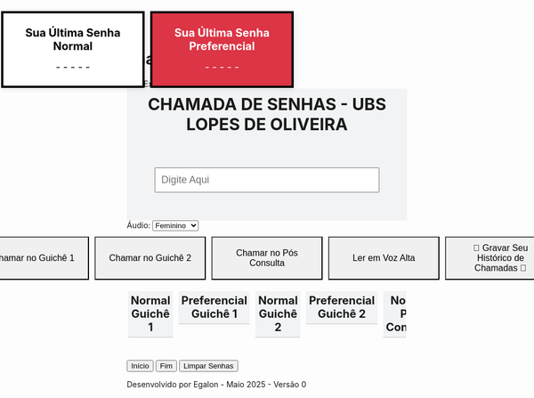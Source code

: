 # chamarsenhas

<!DOCTYPE html>
<html lang="pt-BR">
<head>
  <meta charset="UTF-8">
  <title>Chamada de Senhas</title>
  <style>
    
	body {
      font-family: Arial, sans-serif;
      background-color: #f1f3f5;
      margin: 0;
      padding-left: 0;
      display: flex;
      flex-direction: column;
      height: 100vh; /* Garante que o body ocupe toda a altura da tela */
      overflow: hidden;
    }

    h2 {
      text-align: center;
	  font-size: 30px;
      position: sticky;
      top: 40px;
      background-color: #f1f3f5;
      padding: 10px 0;
      margin: 0;
      z-index: 1000;
    }

    .chamada-nome {
      display: flex;
      flex-direction: column;
      align-items: center;
      position: sticky;
      top: 80px;
      background-color: #f1f3f5;
      z-index: 900;
	    padding: 50px;

      
    }

    .chamada-nome input {
      width: 100%;
      max-width: 600px;
      padding: 10px;
      font-size: 18px;
      margin-bottom: 0; /* Sem espaço abaixo */
	  
    }

    .chamada-nome .botoes {
      display: flex;
      gap: 10px;
      flex-wrap: wrap;
      justify-content: center;
	  padding: 10px 0;
	  z-index: 9999;
    }

    .chamada-nome button {
      padding: 10px 20px;
      font-size: 16px;
      cursor: pointer;
	
    }

    .botoes-chamada button {
      padding: 10px 20px;
      font-size: 16px;
      cursor: pointer;
      min-width: 200px;
      z-index: 9999;
      
    }

    /* Grid único com 6 colunas */
    .grid-container {
      display: grid;
      grid-template-columns: repeat(6, 1fr); /* 6 colunas */
      gap: 10px;
      flex-grow: 1; /* Faz com que o grid ocupe todo o espaço restante */
      overflow-y: auto; /* Rolagem habilitada para o grid inteiro */
      max-height: auto;
      margin: 2px;
      margin-top: 0px;
	  margin-bottom: 30px;
      overflow-x: hidden; /* Evita rolagem horizontal */
    }

    .coluna {
      display: flex;
      flex-direction: column;
      height: 100%;
    }

    /* Títulos fixos no topo das colunas */
    .titulo-coluna {
      font-weight: bold;
	  font-size: 20px;
      text-align: center;
      margin-bottom: 10px;
      padding: 5px;
      background-color: #f1f3f5;
      position: sticky;
      top: 0; /* Fixa o título ao rolar */
      z-index: 10;
      border-bottom: 2px solid #ddd;

    }

    .coluna button {
      padding: 10px;
      font-size: 18px;
      cursor: pointer;
      width: 100%;
      white-space: nowrap;
      border: 1px solid #ccc;
      box-sizing: border-box;
      transition: background-color 0.2s ease;
    }

    /* Botões Inputbox */
    .botao-amarelo { background-color: #f0f0f0; color: #000; }
    .botao-verde { background-color: #f0f0f0; color: #000; }
	.botao-lilas { background-color: #f0f0f0; color: #000; }
	.botao-bege { background-color: #f0f0f0; color: #000; }
   
    .botao-amarelo:hover,
    .botao-verde:hover { background-color: #aaaaaa; }
	.botao-lilas:hover { background-color: #aaaaaa; }
	.botao-bege:hover { background-color: #aaaaaa; }
	
	/* Botões Colunas */
	.botao-preto { background-color: #ffffff; color: #000; }
    .botao-vermelho { background-color: #dc3545; color: #ffffff; }
	.botao-preto:hover { background-color: #8c8c8c !important;}
    .botao-vermelho:hover { background-color: #800015 !important; }

    .botoes-chamada {
      display: flex;
      justify-content: center;
      gap: 10px;
      margin-top: 10px;
      margin-bottom: 20px;

    }

    /* Botão voltar ao topo */
   #btn-voltar-topo {
      position: fixed;
      top: 10px;
      right: 100px;
      padding: 10px 20px;
      font-size: 16px;
      background-color: #f1f1f1;
      color: black;
      border: 2px solid #a0a0a0;
      border-radius: 0;
      cursor: pointer;
      z-index: 1000;
      box-shadow: 1px 1px 3px rgba(0, 0, 0, 0.2);
    }

    #btn-voltar-topo:hover {
     background-color: #c0c0c0;
     box-shadow: 2px 2px 6px rgba(0, 0, 0, 0.3);
    }

    #btn-voltar-topo:active {
     background-color: #a0a0a0;
     box-shadow: inset 1px 1px 3px rgba(0, 0, 0, 0.2);
    }

/* Botão voltar fundo */
   #btn-voltar-fundo {
      position: fixed;
      top: 10px;
      right: 10px;
      padding: 10px 20px;
      font-size: 16px;
      background-color: #f1f1f1;
      color: black;
      border: 2px solid #a0a0a0;
      border-radius: 0;
      cursor: pointer;
      z-index: 1000;
      box-shadow: 1px 1px 3px rgba(0, 0, 0, 0.2);
    }

    #btn-voltar-fundo:hover {
     background-color: #c0c0c0;
     box-shadow: 2px 2px 6px rgba(0, 0, 0, 0.3);
    }

    #btn-voltar-fundo:active {
     background-color: #a0a0a0;
     box-shadow: inset 1px 1px 3px rgba(0, 0, 0, 0.2);
    }

/* Botão limpar */
   #btn-limpar {
      position: fixed;
      top: 10px;
      right: 200px;
      padding: 10px 20px;
      font-size: 16px;
      background-color: #ffffff;
      color: black;
      border: 2px solid #a0a0a0;
      border-radius: 0;
      cursor: pointer;
      z-index: 1000;
      box-shadow: 1px 1px 3px rgba(0, 0, 0, 0.2);
    }

    #btn-limpar:hover {
     background-color: #c0c0c0;
     box-shadow: 2px 2px 6px rgba(0, 0, 0, 0.3);
    }

    #btn-limpar:active {
     background-color: #a0a0a0;
     box-shadow: inset 1px 1px 3px rgba(0, 0, 0, 0.2);
    }

    .box-senha {
      position: fixed;
	  display: flex;
      flex-direction: column;
      justify-content: center; /* Alinhamento vertical */
      align-items: center;     /* Alinhamento horizontal */
      left: 20px;
      width: 220px;
	  height: 100px;
      background-color: #ffffff;
      padding: 15px;
      border: 4px solid black;
      border-radius: 0;
      box-shadow: 2px 2px 10px rgba(0, 0, 0, 0.1);
      z-index: 9999;
      margin-top: 20px;
    }

    #box-senha-normal {
      top: 0px;
	  left: 2px;
      color: black;
	 
    }

    #box-senha-preferencial {
      top: 0px;
	  left: 270px;
      background-color: #dc3545;
      color: white;
	
    }

    .box-senha h3 {
      margin-top: 0;
      font-size: 20px;
      text-align: center;
      margin-bottom: 15px;
    }

    .box-senha .senha {
      text-align: center;
      font-size: 18px;
    }

.avisos-container {
  position: fixed;
  top: 20px;
  left: 20px;
  z-index: 1000;
}
  
	.marca-dagua {
  position: fixed;
  top: 70%;
  left: 50%;
  transform: translate(-50%, -50%) rotate(-15deg);
  font-size: 90px;
  color: rgba(0, 0, 0, 0.12); /* transparência leve */
  white-space: nowrap;
  pointer-events: none; /* não interfere em cliques */
  z-index: 0;
  user-select: none;
}

.rodape-fixo {
  position: fixed;
  bottom: 0;
  width: 100%;
  text-align: center;
  font-size: 12px;
  color: gray;
  background-color: transparent;
  padding: 5px 0;
  margin: 0;
  z-index: 9999;
}

.botao-destacado-normal {
  background-color: #dddddd !important; /* cinza claro */
  color: white !important;

}

.botao-destacado-preferencial {
  background-color: #ffc1c1 !important; /* vermelho claro */
  color: white !important;
 
}

#seletor-voz {
  position: fixed;
  top: 125px;
  right: 440px; 
  padding: 8px 12px;
  border-radius: 0px;
  z-index: 1000;
  font-family: Arial, sans-serif;
}


#vozSelecionada {
  font-size: 16px;         /* Tamanho da fonte dentro do select */
  padding: 8px 12px;       /* Espaçamento interno */
  border: 1px solid black;  /* Borda mais visível */
  border-radius: 0px;      /* Cantos arredondados */
  background-color: #fff;  /* Fundo branco */
  margin-left: 0px;       /* Espaço entre label e select */
  max-width: 300px;        /* Largura máxima */
}

label[for="vozSelecionada"] {
  font-size: 16px;         /* Tamanho da fonte do label */
  font-weight: bold;       /* Negrito para destaque */
  font-family: Arial, sans-serif;
}
  </style>

  <script>
    // Oculta o conteúdo até que a verificação seja feita
    if (sessionStorage.getItem("acessoLiberado") !== "true") {
      document.documentElement.style.display = "none";
    }

    document.addEventListener("DOMContentLoaded", function () {
      if (sessionStorage.getItem("acessoLiberado") === "true") {
        document.documentElement.style.display = "block";
      } else {
        document.body.innerHTML = "<h1 style='text-align:center; padding-top:20%; font-family:sans-serif;'>Acesso negado</h1>";
        document.documentElement.style.display = "block";
      }
    });
  </script>
</head>

<body>
  <div class="marca-dagua">Uso Exclusivo da UBS LOPES DE OLIVEIRA</div>

  <h2>CHAMADA DE SENHAS - UBS LOPES DE OLIVEIRA</h2>

  <div class="chamada-nome">
    <input type="text" id="nomePessoa" placeholder="Digite Aqui">
  </div>

<div id="seletor-voz">
  <label for="vozSelecionada">Áudio:</label>
  <select id="vozSelecionada">
    <option value="Microsoft Maria - Portuguese (Brazil)">Feminino</option>
    <option value="Microsoft Daniel - Portuguese (Brazil)">Masculino</option>
  </select>
</div>

  <div class="botoes-chamada">
    <button onclick="chamarNome(1)" class="botao-amarelo">Chamar no Guichê 1</button>
    <button onclick="chamarNome(2)" class="botao-verde">Chamar no Guichê 2</button>
    <button onclick="chamarNome(3)" class="botao-lilas">Chamar no Pós Consulta</button>
    <button onclick="chamarNome(4)" class="botao-bege">Ler em Voz Alta</button>
    <button onclick="exportarChamadasCSV()" class="botao-bege">📄 Gravar Seu Histórico de Chamadas 📄</button>
  </div>

  <div class="grid-container">
    <div class="coluna"><div class="titulo-coluna">Normal<br>Guichê 1</div><div id="coluna-normal-guiche1"></div></div>
    <div class="coluna"><div class="titulo-coluna">Preferencial<br>Guichê 1</div><div id="coluna-preferencial-guiche1"></div></div>
    <div class="coluna"><div class="titulo-coluna">Normal<br>Guichê 2</div><div id="coluna-normal-guiche2"></div></div>
    <div class="coluna"><div class="titulo-coluna">Preferencial<br>Guichê 2</div><div id="coluna-preferencial-guiche2"></div></div>
    <div class="coluna"><div class="titulo-coluna">Normal<br>Pós Consulta</div><div id="coluna-normal-posconsulta"></div></div>
    <div class="coluna"><div class="titulo-coluna">Preferencial<br>Pós Consulta</div><div id="coluna-preferencial-posconsulta"></div></div>
  </div>

  <div class="box-senha" id="box-senha-normal">
    <h3>Sua Última Senha Normal</h3>
    <div class="senha" id="senha-normal">- - - - -</div>
  </div>

  <div class="box-senha" id="box-senha-preferencial">
    <h3>Sua Última Senha Preferencial</h3>
    <div class="senha" id="senha-preferencial">- - - - -</div>
  </div>

  <button id="btn-voltar-topo" onclick="voltarAoTopo()">Início</button>
  <button id="btn-voltar-fundo" onclick="voltarAoFundo()">Fim</button>
  <button id="btn-limpar" onclick="location.reload()">Limpar Senhas</button>

  <footer class="rodape-fixo">
    Desenvolvido por Egalon - Maio 2025 - Versão 0
  </footer>

  <!-- Firebase compat SDK -->
  <script src="https://www.gstatic.com/firebasejs/9.23.0/firebase-app-compat.js"></script>
  <script src="https://www.gstatic.com/firebasejs/9.23.0/firebase-database-compat.js"></script>
  <script>
      const historicoChamadas = [];

  
  function falarVacAdulto() {
  falar("Atenção, para vacinação adulto, tenha em mãos documento com foto");
}

function falarVacInfantil() {
  falar("Atenção, para vacinação infantil, tenha em mãos caderneta de vacinação");
}

function falarRetiradaGuias() {
  falar("Atenção, para retirada de guias, tenha em mãos documento do titular do agendamento");
}

    function voltarAoTopo() {
  const scrollArea = document.querySelector('.grid-container');  // Seleciona a área de rolagem correta
  scrollArea.scrollTo({ top: 0, behavior: 'smooth' });  // Faz o scroll suave até o topo
}

    function voltarAoFundo() {
  const scrollArea = document.querySelector('.grid-container');  // Seleciona a área de rolagem correta
  scrollArea.scrollTo({ top: scrollArea.scrollHeight, behavior: 'smooth' });  // Faz o scroll suave até o topo
}

function carregarVozes(callback) {
  const synth = window.speechSynthesis;

  function tentarCarregar() {
    const vozes = synth.getVoices();
    if (vozes.length > 0) {
      callback(vozes);
    } else {
      // Tenta novamente após um curto intervalo
      setTimeout(tentarCarregar, 100);
    }
  }

  tentarCarregar();
}

function falar(texto) {
  const synth = window.speechSynthesis;
  const msg = new SpeechSynthesisUtterance();
  msg.text = texto;
  msg.lang = 'pt-BR';
  msg.rate = 1.3;

  const vozSelecionada = document.getElementById("vozSelecionada")?.value;

  carregarVozes((vozes) => {
    const voz = vozes.find(v => v.name === vozSelecionada);

    if (voz) {
      msg.voice = voz;
      console.log(`✅ Usando voz: ${voz.name}`);
    } else {
      console.warn(`⚠️ Voz "${vozSelecionada}" não encontrada. Usando voz padrão.`);
    }

    synth.speak(msg);
  });
}



    function chamarNome(guiche) {
  const nome = document.getElementById('nomePessoa').value.trim();
  if (nome === '') {
    alert('Por favor, digite um nome.');
    return;
  }

  let mensagem = '';
  let guicheTexto = '';

  if (guiche === 1) {
    mensagem = `Atenção, ${nome}, dirija-se ao guichê 1`;
    guicheTexto = "Guichê 1";
  } else if (guiche === 2) {
    mensagem = `Atenção, ${nome}, dirija-se ao guichê 2`;
    guicheTexto = "Guichê 2";
  } else if (guiche === 3) {
    mensagem = `Atenção, ${nome}, dirija-se ao pós consulta`;
    guicheTexto = "Pós Consulta";
  } else if (guiche === 4) {
    mensagem = `${nome}`;
    guicheTexto = "Leitura em voz alta";
  }

  // Salva no histórico
  const agora = new Date();
  historicoChamadas.push({
    tipo: "Chamada por nome",
    nome: nome,
    guiche: guicheTexto,
    data: agora.toLocaleDateString('pt-BR'),
    hora: agora.toLocaleTimeString('pt-BR'),
  });

  falar(mensagem);
}


   function atualizarUltimaSenhaNormal(texto) {
  const div = document.getElementById('senha-normal');
  if (div) {
    div.textContent = texto;
  }
}

function atualizarUltimaSenhaPreferencial(texto) {
  const div = document.getElementById('senha-preferencial');
  if (div) {
    div.textContent = texto;
  }
}

 // Objeto para armazenar o último botão clicado por coluna
const ultimosBotoesPorColuna = {};
const maioresSenhasPorColuna = {}; // Armazena o maior número clicado por coluna


function criarBotao(idColuna, texto, classe) {
  const coluna = document.getElementById(idColuna);
  const botao = document.createElement('button');
  botao.textContent = texto;
  botao.className = classe;

  const isPreferencial = idColuna.includes("preferencial");

  // Extrai número da senha (ex: "Senha 008 - Guichê 1" => 8)
  const numeroSenha = parseInt(texto.match(/Senha (\d+)/)[1], 10);

  const destino = texto.split(" - ")[1];
  const textoFalado = isPreferencial
    ? `Senha ${numeroSenha}, preferencial, ${destino}`
    : `Senha ${numeroSenha}, normal, ${destino}`;

  botao.onclick = () => {
    falar(textoFalado);
	
	    // Registrar chamada de senha no histórico
    const agora = new Date();
    historicoChamadas.push({
      tipo: isPreferencial ? "Senha Preferencial" : "Senha Normal",
      senha: texto,
      guiche: destino,
      data: agora.toLocaleDateString('pt-BR'),
      hora: agora.toLocaleTimeString('pt-BR'),
    });


    if (isPreferencial) {
      atualizarUltimaSenhaPreferencial(texto);
    } else {
      atualizarUltimaSenhaNormal(texto);
    }

    const botoesNaColuna = Array.from(coluna.querySelectorAll('button'));

    // Atualiza a maior senha chamada na coluna
    if (
      !maioresSenhasPorColuna[idColuna] ||
      numeroSenha > maioresSenhasPorColuna[idColuna]
    ) {
      maioresSenhasPorColuna[idColuna] = numeroSenha;
    }

    const limite = maioresSenhasPorColuna[idColuna];
    const classeDestaque = isPreferencial
      ? 'botao-destacado-preferencial'
      : 'botao-destacado-normal';

    // Limpa destaques anteriores
    botoesNaColuna.forEach(btn => {
      btn.classList.remove('botao-destacado-normal', 'botao-destacado-preferencial');
    });

    // Destaca todos até o maior número
    botoesNaColuna.forEach(btn => {
      const match = btn.textContent.match(/Senha (\d+)/);
      if (match) {
        const num = parseInt(match[1], 10);
        if (num <= limite) {
          btn.classList.add(classeDestaque);
        }
      }
    });
  };

  coluna.appendChild(botao);
}

    // Criar senhas normais
    for (let i = 1; i <= 999; i++) {
      const numero = i.toString().padStart(1, '0');
      criarBotao("coluna-normal-guiche1", `Senha ${numero} - Guichê 1`, 'botao-preto');
      criarBotao("coluna-normal-guiche2", `Senha ${numero} - Guichê 2`, 'botao-preto');
      criarBotao("coluna-normal-posconsulta", `Senha ${numero} - Pós Consulta`, 'botao-preto');
    }

    // Criar senhas preferenciais
    for (let i = 1; i <= 999; i++) {
      const numero = i.toString().padStart(1, '0');
      criarBotao("coluna-preferencial-guiche1", `Senha ${numero} - Guichê 1`, 'botao-vermelho');
      criarBotao("coluna-preferencial-guiche2", `Senha ${numero} - Guichê 2`, 'botao-vermelho');
      criarBotao("coluna-preferencial-posconsulta", `Senha ${numero} - Pós Consulta`, 'botao-vermelho');
    }
	
function exportarChamadasCSV() {
  if (historicoChamadas.length === 0) {
    alert("Nenhuma chamada registrada.");
    return;
  }

  let csv = "Tipo,Nome/Senha,Guichê,Data,Hora\n";

  historicoChamadas.forEach(registro => {
    const linha = [
      registro.tipo,
      registro.nome || registro.senha || "",
      registro.guiche,
      registro.data,
      registro.hora
    ].map(campo => `"${campo}"`).join(",");
    csv += linha + "\n";
  });

  const blob = new Blob([csv], { type: "text/csv;charset=utf-8;" });
  const url = URL.createObjectURL(blob);
  const link = document.createElement("a");
  link.setAttribute("href", url);
  link.setAttribute("download", "historico_chamadas.csv");
  link.style.visibility = "hidden";
  document.body.appendChild(link);
  link.click();
  document.body.removeChild(link);
}

window.speechSynthesis.onvoiceschanged = () => {
  carregarVozes(() => {});
};


	
 
  </script>
</body>
</html>
